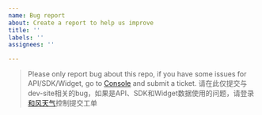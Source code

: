 ```yaml
---
name: Bug report
about: Create a report to help us improve
title: ''
labels: ''
assignees: ''

---
```


> Please only report bug about this repo, if you have some issues for API/SDK/Widget, go to [Console](https://console.qweather.com) and submit a ticket.
> 请在此仅提交与dev-site相关的bug，如果是API、SDK和Widget数据使用的问题，请登录[和风天气](https://console.qweather.com)控制提交工单
